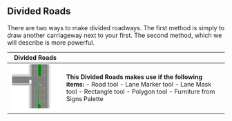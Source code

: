 ## Divided Roads 
There are two ways to make divided roadways. The first method is simply to draw another carriageway next to your first. The second method, which we will describe is more powerful.

|Divided Roads                                     |                    |
|--------------------------------------------------|--------------------|
|![Divided_roads_table](./assets/Divided_roads_table.png) | **This Divided Roads makes use if the following items:** - Road tool  - Lane Marker tool  - Lane Mask tool  - Rectangle tool  - Polygon tool  - Furniture from Signs Palette  |
